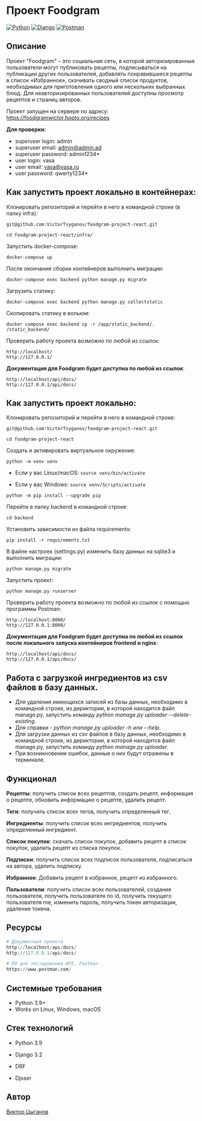 # Проект Foodgram

[![Python](https://img.shields.io/badge/-Python-464641?style=flat-square&logo=Python)](https://www.python.org/)
[![Django](https://img.shields.io/badge/Django-464646?style=flat-square&logo=django)](https://www.djangoproject.com/)
[![Postman](https://img.shields.io/badge/Postman-464646?style=flat-square&logo=postman)](https://www.postman.com/)

## Описание

Проект "Foodgram" – это социальная сеть, в которой авторизированные пользователи могут публиковать рецепты, подписываться на публикации других пользователей, добавлять понравившиеся рецепты в список «Избранное», скачивать сводный список продуктов, необходимых для приготовления одного или нескольких выбранных блюд. Для неавторизированных пользователей доступны просмотр рецептов и страниц авторов.

Проект запущен на сервере по адресу: https://foodgramwictor.hopto.org/recipes

**Для проверки:**
* superuser login: admin
* superuser email: admin@admin.ad
* superuser password: admin1234*
* user login: vasa
* user email: vasa@vasa.ru
* user password: qwerty1234*

## Как запустить проект локально в контейнерах:

Клонировать репозиторий и перейти в него в командной строке (в папку infra):

``` git@github.com:VictorTsyganov/foodgram-project-react.git ``` 

``` cd foodgram-project-react/infra/ ``` 

Запустить docker-compose:

```
docker-compose up

```

После окончания сборки контейнеров выполнить миграции:

```
docker-compose exec backend python manage.py migrate

```

Загрузить статику:

```
docker-compose exec backend python manage.py collectstatic

```

Скопировать статику в вольюм:

```
docker compose exec backend cp -r /app/static_backend/. /static_backend/
```

Проверить работу проекта возможно по любой из ссылок:

```
http://localhost/
http://127.0.0.1/
```

**Документация для Foodgram будет доступна по любой из ссылок**:

```
http://localhost/api/docs/
http://127.0.0.1/api/docs/ 
```

## Как запустить проект локально:

Клонировать репозиторий и перейти в него в командной строке:

``` git@github.com:VictorTsyganov/foodgram-project-react.git ```

``` cd foodgram-project-react ``` 

Создать и активировать виртуальное окружение:

``` python -m venv venv ``` 

* Если у вас Linux/macOS:
    ``` source venv/bin/activate ``` 

* Если у вас Windows:
    ``` source venv/Scripts/activate ```
    
``` python -m pip install --upgrade pip ``` 

Перейти в папку backend в командной строке:

``` cd backend ``` 

Установить зависимости из файла requirements:

``` pip install -r requirements.txt ``` 

В файле настроек (settings.py) изменить базу данных на sqlite3 и выполнить миграции:

``` python manage.py migrate ``` 

Запустить проект:

``` python manage.py runserver ```

Проверить работу проекта возможно по любой из ссылок с помощью программы Postman:

```
http://localhost:8000/
http://127.0.0.1:8000/
```

**Документация для Foodgram будет доступна по любой из ссылок после локального запуска контейнеров frontend и nginx**:

```
http://localhost/api/docs/
http://127.0.0.1/api/docs/ 
```

## Работа с загрузкой ингредиентов из csv файлов в базу данных.

* Для удаления имеющихся записей из базы данных, необходимо в командной строке, из дериктории, в которой находится файл manage.py, запустить команду *python manage.py uploader --delete-existing*.
* Для справки - *python manage.py uploader -h или --help*.
* Для загрузки данных из csv файлов в базу данных, необходимо в командной строке, из дериктории, в которой находится файл manage.py, запустить команду *python manage.py uploader*.
* При возникновении ошибок, данные о них будут отражены в терминале.

## Функционал

**Рецепты**: получить список всех рецептов, создать рецепт, информация о рецепте, обновить информацию о рецепте, удалить рецепт.

**Теги**: получить список всех тегов, получить определенный тег.

**Ингредиенты**: получить список всех ингредиентов, получить определенный ингредиент.

**Список покупок**: скачать список покупок, добавить рецепт в список покупок, удалить рецепт из списка покупок.

**Подписки**: получить список всех подписок пользователя, подписаться на автора, удалить подписку.

**Избранное**: Добавить рецепт в избранное, рецепт из избранного.

**Пользователи**: получить список всех пользователей, создание пользователя, получить пользователя по id, получить текущего пользователя me, изменить пароль, получить токен авторизации, удаление токена.

## Ресурсы

```python
# Документаия проекта
http://localhost/api/docs/
http://127.0.0.1/api/docs/ 
```

```python
# ПО для тестирования API, Postman
https://www.postman.com/
```

## Системные требования
- Python 3.9+
- Works on Linux, Windows, macOS

## Стек технологий

- Python 3.9

- Django 3.2

- DRF

- Djoser

## Автор

[Виктор Цыганов](https://github.com/VictorTsyganov)
